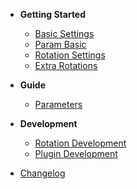 - **Getting Started**
  - [Basic Settings](basic-settings.md)
  - [Param Basic](param-basic.md)
  - [Rotation Settings](rotation-settings.md)
  - [Extra Rotations](extra-rotations.md)
- **Guide**
  - [Parameters](parameters.md)

- **Development**
  - [Rotation Development](RotationDev/)
  - [Plugin Development](Development/)
- [Changelog](https://github.com/ArchiDog1998/RotationSolver/blob/release/CHANGELOG.md)

